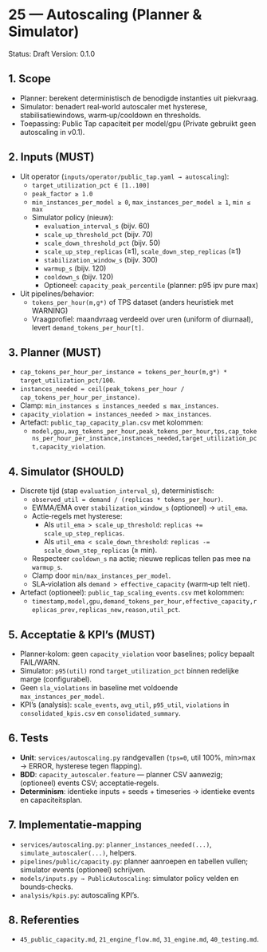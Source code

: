# 25 — Autoscaling (Planner & Simulator)

Status: Draft
Version: 0.1.0

## 1. Scope

- Planner: berekent deterministisch de benodigde instanties uit piekvraag.
- Simulator: benadert real‑world autoscaler met hysterese, stabilisatiewindows, warm‑up/cooldown en thresholds.
- Toepassing: Public Tap capaciteit per model/gpu (Private gebruikt geen autoscaling in v0.1).

## 2. Inputs (MUST)

- Uit operator (`inputs/operator/public_tap.yaml → autoscaling`):
  - `target_utilization_pct ∈ [1..100]`
  - `peak_factor ≥ 1.0`
  - `min_instances_per_model ≥ 0`, `max_instances_per_model ≥ 1`, `min ≤ max`
  - Simulator policy (nieuw):
    - `evaluation_interval_s` (bijv. 60)
    - `scale_up_threshold_pct` (bijv. 70)
    - `scale_down_threshold_pct` (bijv. 50)
    - `scale_up_step_replicas` (≥1), `scale_down_step_replicas` (≥1)
    - `stabilization_window_s` (bijv. 300)
    - `warmup_s` (bijv. 120)
    - `cooldown_s` (bijv. 120)
    - Optioneel: `capacity_peak_percentile` (planner: p95 ipv pure max)
- Uit pipelines/behavior:
  - `tokens_per_hour(m,g*)` of TPS dataset (anders heuristiek met WARNING)
  - Vraagprofiel: maandvraag verdeeld over uren (uniform of diurnaal), levert `demand_tokens_per_hour[t]`.

## 3. Planner (MUST)

- `cap_tokens_per_hour_per_instance = tokens_per_hour(m,g*) * target_utilization_pct/100`.
- `instances_needed = ceil(peak_tokens_per_hour / cap_tokens_per_hour_per_instance)`.
- Clamp: `min_instances ≤ instances_needed ≤ max_instances`.
- `capacity_violation = instances_needed > max_instances`.
- Artefact: `public_tap_capacity_plan.csv` met kolommen:
  - `model,gpu,avg_tokens_per_hour,peak_tokens_per_hour,tps,cap_tokens_per_hour_per_instance,instances_needed,target_utilization_pct,capacity_violation`.

## 4. Simulator (SHOULD)

- Discrete tijd (stap `evaluation_interval_s`), deterministisch:
  - `observed_util = demand / (replicas * tokens_per_hour)`.
  - EWMA/EMA over `stabilization_window_s` (optioneel) → `util_ema`.
  - Actie‐regels met hysterese:
    - Als `util_ema > scale_up_threshold`: `replicas += scale_up_step_replicas`.
    - Als `util_ema < scale_down_threshold`: `replicas -= scale_down_step_replicas` (≥ min).
  - Respecteer `cooldown_s` na actie; nieuwe replicas tellen pas mee na `warmup_s`.
  - Clamp door `min/max_instances_per_model`.
  - SLA‐violation als `demand > effective_capacity` (warm‑up telt niet).
- Artefact (optioneel): `public_tap_scaling_events.csv` met kolommen:
  - `timestamp,model,gpu,demand_tokens_per_hour,effective_capacity,replicas_prev,replicas_new,reason,util_pct`.

## 5. Acceptatie & KPI’s (MUST)

- Planner‐kolom: geen `capacity_violation` voor baselines; policy bepaalt FAIL/WARN.
- Simulator: `p95(util)` rond `target_utilization_pct` binnen redelijke marge (configurabel).
- Geen `sla_violations` in baseline met voldoende `max_instances_per_model`.
- KPI’s (analysis): `scale_events`, `avg_util`, `p95_util`, `violations` in `consolidated_kpis.csv` en `consolidated_summary`.

## 6. Tests

- **Unit**: `services/autoscaling.py` randgevallen (`tps=0`, util 100%, min>max → ERROR, hysterese tegen flapping).
- **BDD**: `capacity_autoscaler.feature` — planner CSV aanwezig; (optioneel) events CSV; acceptatie‐regels.
- **Determinism**: identieke inputs + seeds + timeseries → identieke events en capaciteitsplan.

## 7. Implementatie‑mapping

- `services/autoscaling.py`: `planner_instances_needed(...)`, `simulate_autoscaler(...)`, helpers.
- `pipelines/public/capacity.py`: planner aanroepen en tabellen vullen; simulator events (optioneel) schrijven.
- `models/inputs.py → PublicAutoscaling`: simulator policy velden en bounds‑checks.
- `analysis/kpis.py`: autoscaling KPI’s.

## 8. Referenties

- `45_public_capacity.md`, `21_engine_flow.md`, `31_engine.md`, `40_testing.md`.
